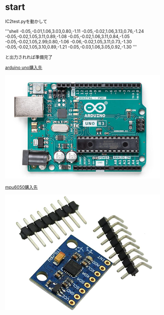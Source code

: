 # start

IC2test.pyを動かして

'''shell
-0.05,-0.01,1.06,3.03,0.80,-1.11
-0.05,-0.02,1.06,3.13,0.76,-1.24
-0.05,-0.02,1.05,3.11,0.89,-1.08
-0.05,-0.02,1.06,3.11,0.84,-1.05
-0.05,-0.02,1.05,2.99,0.80,-1.06
-0.06,-0.02,1.05,3.11,0.73,-1.30
-0.05,-0.02,1.05,3.10,0.89,-1.21
-0.05,-0.03,1.06,3.05,0.92,-1.30
'''

と出力されれば準備完了

[arduino uno購入先](https://www.amazon.co.jp/Arduino-Rev3-ATmega328-%E3%83%9E%E3%82%A4%E3%82%B3%E3%83%B3%E3%83%9C%E3%83%BC%E3%83%89-A000066/dp/B008GRTSV6)

![arduino uno](docs/image/arduino.png)

[mpu6050購入先](https://www.amazon.co.jp/ps61003-MPU-6050-%E4%BD%BF%E7%94%A8-%EF%BC%93%E8%BB%B8%E3%82%B8%E3%83%A3%E3%82%A4%E3%83%AD%E3%82%B9%E3%82%B3%E3%83%BC%E3%83%97%E3%83%BB%EF%BC%93%E8%BB%B8%E5%8A%A0%E9%80%9F%E5%BA%A6%E3%82%BB%E3%83%B3%E3%82%B5%E3%83%BC-%E3%83%A2%E3%82%B8%E3%83%A5%E3%83%BC%E3%83%AB/dp/B008BOPN40)

![mpu6050](docs/image/mpu6050.png)